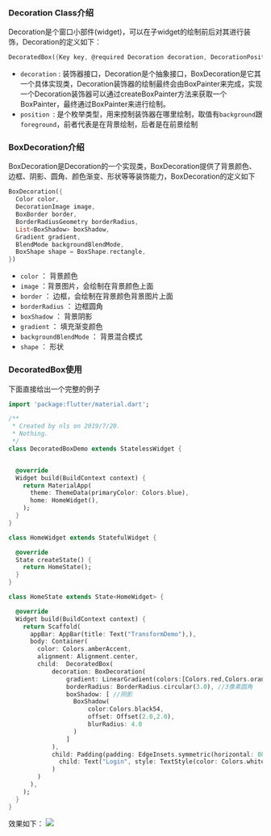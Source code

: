 ### Decoration Class介绍
Decoration是个窗口小部件(widget)，可以在子widget的绘制前后对其进行装饰，Decoration的定义如下：
```dart
DecoratedBox({Key key, @required Decoration decoration, DecorationPosition position: DecorationPosition.background, Widget child })
```
- `decoration` : 装饰器接口，Decoration是个抽象接口，BoxDecoration是它其一个具体实现类，Decoration装饰器的绘制最终会由BoxPainter来完成，实现一个Decoration装饰器可以通过createBoxPainter方法来获取一个BoxPainter，最终通过BoxPainter来进行绘制。
- `position `:  是个枚举类型，用来控制装饰器在哪里绘制，取值有`background`跟`foreground`，前者代表是在背景绘制，后者是在前景绘制

### BoxDecoration介绍
BoxDecoration是Decoration的一个实现类，BoxDecoration提供了背景颜色、边框、阴影、圆角、颜色渐变、形状等等装饰能力，BoxDecoration的定义如下
```dart
BoxDecoration({
  Color color,
  DecorationImage image,
  BoxBorder border,
  BorderRadiusGeometry borderRadius, 
  List<BoxShadow> boxShadow, 
  Gradient gradient,
  BlendMode backgroundBlendMode,
  BoxShape shape = BoxShape.rectangle, 
})
```
- `color` ： 背景颜色
- `image` ：背景图片，会绘制在背景颜色上面
- `border` ： 边框，会绘制在背景颜色背景图片上面
- `borderRadius` ： 边框圆角
- `boxShadow` ： 背景阴影
- `gradient` ： 填充渐变颜色
- `backgroundBlendMode` ： 背景混合模式
- `shape` ： 形状

### DecoratedBox使用
下面直接给出一个完整的例子
```dart
import 'package:flutter/material.dart';

/**
 * Created by nls on 2019/7/20.
 * Nothing.
 */
class DecoratedBoxDemo extends StatelessWidget {


  @override
  Widget build(BuildContext context) {
    return MaterialApp(
      theme: ThemeData(primaryColor: Colors.blue),
      home: HomeWidget(),
    );
  }
}

class HomeWidget extends StatefulWidget {

  @override
  State createState() {
    return HomeState();
  }
}

class HomeState extends State<HomeWidget> {

  @override
  Widget build(BuildContext context) {
    return Scaffold(
      appBar: AppBar(title: Text("TransformDemo"),),
      body: Container(
        color: Colors.amberAccent,
        alignment: Alignment.center,
        child:  DecoratedBox(
            decoration: BoxDecoration(
                gradient: LinearGradient(colors:[Colors.red,Colors.orange[700]]), //背景渐变
                borderRadius: BorderRadius.circular(3.0), //3像素圆角
                boxShadow: [ //阴影
                  BoxShadow(
                      color:Colors.black54,
                      offset: Offset(2.0,2.0),
                      blurRadius: 4.0
                  )
                ]
            ),
            child: Padding(padding: EdgeInsets.symmetric(horizontal: 80.0, vertical: 18.0),
              child: Text("Login", style: TextStyle(color: Colors.white),),
            )
        )
      ),
    );
  }
}
```
效果如下：
![](https://upload-images.jianshu.io/upload_images/2829725-62e009263d6030b8.png?imageMogr2/auto-orient/strip%7CimageView2/2/w/1240)
